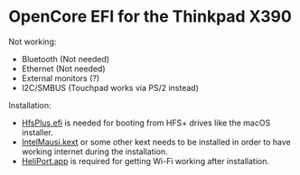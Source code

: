 # OpenCore EFI for the Thinkpad X390

Not working:
- Bluetooth (Not needed)
- Ethernet (Not needed)
- External monitors (?)
- I2C/SMBUS (Touchpad works via PS/2 instead)

Installation:
- [HfsPlus.efi](https://github.com/acidanthera/OcBinaryData/blob/master/Drivers/HfsPlus.efi) is needed for booting from HFS+ drives like the macOS installer.
- [IntelMausi.kext](https://github.com/acidanthera/IntelMausi) or some other kext needs to be installed in order to have working internet during the installation.
- [HeliPort.app](https://github.com/OpenIntelWireless/HeliPort) is required for getting Wi-Fi working after installation.
